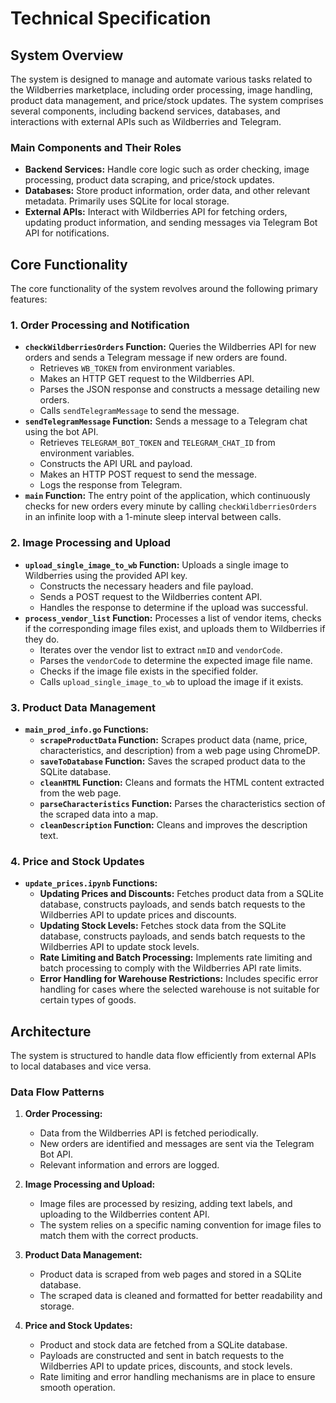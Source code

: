 # Technical Specification

## System Overview
The system is designed to manage and automate various tasks related to the Wildberries marketplace, including order processing, image handling, product data management, and price/stock updates. The system comprises several components, including backend services, databases, and interactions with external APIs such as Wildberries and Telegram.

### Main Components and Their Roles
- **Backend Services:** Handle core logic such as order checking, image processing, product data scraping, and price/stock updates.
- **Databases:** Store product information, order data, and other relevant metadata. Primarily uses SQLite for local storage.
- **External APIs:** Interact with Wildberries API for fetching orders, updating product information, and sending messages via Telegram Bot API for notifications.

## Core Functionality
The core functionality of the system revolves around the following primary features:

### 1. Order Processing and Notification
- **`checkWildberriesOrders` Function:** Queries the Wildberries API for new orders and sends a Telegram message if new orders are found. 
  - Retrieves `WB_TOKEN` from environment variables.
  - Makes an HTTP GET request to the Wildberries API.
  - Parses the JSON response and constructs a message detailing new orders.
  - Calls `sendTelegramMessage` to send the message.
- **`sendTelegramMessage` Function:** Sends a message to a Telegram chat using the bot API.
  - Retrieves `TELEGRAM_BOT_TOKEN` and `TELEGRAM_CHAT_ID` from environment variables.
  - Constructs the API URL and payload.
  - Makes an HTTP POST request to send the message.
  - Logs the response from Telegram.
- **`main` Function:** The entry point of the application, which continuously checks for new orders every minute by calling `checkWildberriesOrders` in an infinite loop with a 1-minute sleep interval between calls.

### 2. Image Processing and Upload
- **`upload_single_image_to_wb` Function:** Uploads a single image to Wildberries using the provided API key.
  - Constructs the necessary headers and file payload.
  - Sends a POST request to the Wildberries content API.
  - Handles the response to determine if the upload was successful.
- **`process_vendor_list` Function:** Processes a list of vendor items, checks if the corresponding image files exist, and uploads them to Wildberries if they do.
  - Iterates over the vendor list to extract `nmID` and `vendorCode`.
  - Parses the `vendorCode` to determine the expected image file name.
  - Checks if the image file exists in the specified folder.
  - Calls `upload_single_image_to_wb` to upload the image if it exists.

### 3. Product Data Management
- **`main_prod_info.go` Functions:**
  - **`scrapeProductData` Function:** Scrapes product data (name, price, characteristics, and description) from a web page using ChromeDP.
  - **`saveToDatabase` Function:** Saves the scraped product data to the SQLite database.
  - **`cleanHTML` Function:** Cleans and formats the HTML content extracted from the web page.
  - **`parseCharacteristics` Function:** Parses the characteristics section of the scraped data into a map.
  - **`cleanDescription` Function:** Cleans and improves the description text.

### 4. Price and Stock Updates
- **`update_prices.ipynb` Functions:**
  - **Updating Prices and Discounts:** Fetches product data from a SQLite database, constructs payloads, and sends batch requests to the Wildberries API to update prices and discounts.
  - **Updating Stock Levels:** Fetches stock data from the SQLite database, constructs payloads, and sends batch requests to the Wildberries API to update stock levels.
  - **Rate Limiting and Batch Processing:** Implements rate limiting and batch processing to comply with the Wildberries API rate limits.
  - **Error Handling for Warehouse Restrictions:** Includes specific error handling for cases where the selected warehouse is not suitable for certain types of goods.

## Architecture
The system is structured to handle data flow efficiently from external APIs to local databases and vice versa. 

### Data Flow Patterns
1. **Order Processing:**
   - Data from the Wildberries API is fetched periodically.
   - New orders are identified and messages are sent via the Telegram Bot API.
   - Relevant information and errors are logged.

2. **Image Processing and Upload:**
   - Image files are processed by resizing, adding text labels, and uploading to the Wildberries content API.
   - The system relies on a specific naming convention for image files to match them with the correct products.

3. **Product Data Management:**
   - Product data is scraped from web pages and stored in a SQLite database.
   - The scraped data is cleaned and formatted for better readability and storage.

4. **Price and Stock Updates:**
   - Product and stock data are fetched from a SQLite database.
   - Payloads are constructed and sent in batch requests to the Wildberries API to update prices, discounts, and stock levels.
   - Rate limiting and error handling mechanisms are in place to ensure smooth operation.